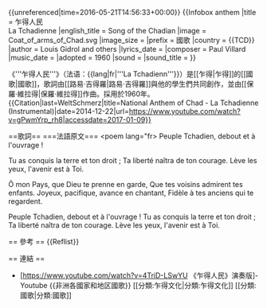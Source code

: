 {{unreferenced|time=2016-05-21T14:56:33+00:00}}
{{Infobox anthem
|title         = 乍得人民<br>La Tchadienne
|english_title = Song of the Chadian
|image         = Coat_of_arms_of_Chad.svg
|image_size    =
|prefix        = 國歌
|country       = {{TCD}}
|author        = Louis Gidrol and others
|lyrics_date   =
|composer      = Paul Villard
|music_date    =
|adopted       = 1960
|sound         = 
|sound_title   = 
}}

《'''乍得人民'''》（法语：{{lang|fr|'''La Tchadienn'''}}）是[[乍得|乍得]]的[[國歌|國歌]]，歌詞由[[路易·吉得羅|路易·吉得羅]]與他的學生們共同創作，並由[[保羅·維拉得|保羅·維拉得]]作曲。採用於1960年。<ref>{{Citation|last=WeltSchmerz|title=National Anthem of Chad - La Tchadienne (Instrumental)|date=2014-12-22|url=https://www.youtube.com/watch?v=gPwmYrp_rh8|accessdate=2017-01-09}}</ref>

==歌詞==
===法語原文===
<poem lang="fr>
Peuple Tchadien, debout et à l'ouvrage !

Tu as conquis la terre et ton droit ;
Ta liberté naîtra de ton courage.
Lève les yeux, l'avenir est à Toi.

Ô mon Pays, que Dieu te prenne en garde,
Que tes voisins admirent tes enfants.
Joyeux, pacifique, avance en chantant,
Fidèle à tes anciens qui te regardent.

Peuple Tchadien, debout et à l'ouvrage !
Tu as conquis la terre et ton droit ;
Ta liberté naîtra de ton courage.
Lève les yeux, l'avenir est à Toi.
</poem>

== 參考 ==
{{Reflist}}

== 連結 ==
* [https://www.youtube.com/watch?v=4TriD-LSwYU 《乍得人民》演奏版]- Youtube
{{非洲各國家和地区國歌}}
[[分類:乍得文化|分類:乍得文化]]
[[分類:國歌|分類:國歌]]